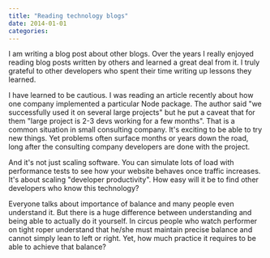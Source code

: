 ```yaml
---
title: "Reading technology blogs"
date: 2014-01-01
categories:
---
```


I am writing a blog post about other blogs.  Over the years I really enjoyed reading blog posts written by others and learned a great deal from it.  I truly grateful to other developers who spent their time writing up lessons they learned.

I have learned to be cautious.  I was reading an article recently about how one company implemented a particular Node package.  The author said "we successfully used it on several large projects" but he put a caveat that for them "large project is 2-3 devs working for a few months".  That is a common situation in small consulting company.  It's exciting to be able to try new things.  Yet problems often surface months or years down the road, long after the consulting company developers are done with the project.

And it's not just scaling software.  You can simulate lots of load with performance tests to see how your website behaves once traffic increases.  It's about scaling "developer productivity".  How easy will it be to find other developers who know this technology?

Everyone talks about importance of balance and many people even understand it.  But there is a huge difference between understanding and being able to actually do it yourself.  In circus people who watch performer on tight roper understand that he/she must maintain precise balance and cannot simply lean to left or right.  Yet, how much practice it requires to be able to achieve that balance?